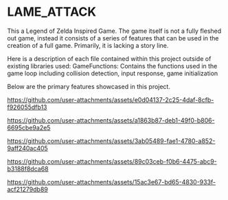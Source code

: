 # LAME_ATTACK

This a Legend of Zelda Inspired Game. The game itself is not a fully fleshed out game, instead it consists of a series of features that can be used in the creation of a full game. Primarily, it is lacking a story line. 

Here is a description of each file contained within this project outside of existing libraries used:
GameFunctions: Contains the functions used in the game loop including collision detection, input response, game initialization




Below are the primary features showcased in this project.
 



https://github.com/user-attachments/assets/e0d04137-2c25-4daf-8cfb-f926055dfb13




https://github.com/user-attachments/assets/a1863b87-deb1-49f0-b806-6695cbe9a2e5



https://github.com/user-attachments/assets/3ab05489-fae1-4780-a852-9aff240ac405



https://github.com/user-attachments/assets/89c03ceb-f0b6-4475-abc9-b3188f8dca68



https://github.com/user-attachments/assets/15ac3e67-bd65-4830-933f-acf21279db89

